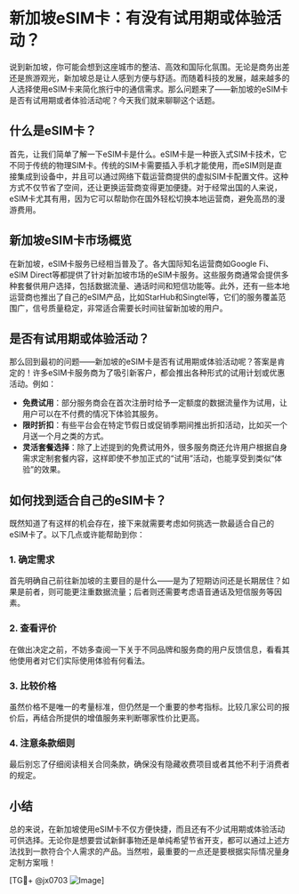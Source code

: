 # 新加坡eSIM卡：有没有试用期或体验活动？

说到新加坡，你可能会想到这座城市的整洁、高效和国际化氛围。无论是商务出差还是旅游观光，新加坡总是让人感到方便与舒适。而随着科技的发展，越来越多的人选择使用eSIM卡来简化旅行中的通信需求。那么问题来了——新加坡的eSIM卡是否有试用期或者体验活动呢？今天我们就来聊聊这个话题。

## 什么是eSIM卡？

首先，让我们简单了解一下eSIM卡是什么。eSIM卡是一种嵌入式SIM卡技术，它不同于传统的物理SIM卡。传统的SIM卡需要插入手机才能使用，而eSIM则是直接集成到设备中，并且可以通过网络下载运营商提供的虚拟SIM卡配置文件。这种方式不仅节省了空间，还让更换运营商变得更加便捷。对于经常出国的人来说，eSIM卡尤其有用，因为它可以帮助你在国外轻松切换本地运营商，避免高昂的漫游费用。

## 新加坡eSIM卡市场概览

在新加坡，eSIM卡服务已经相当普及了。各大国际知名运营商如Google Fi、eSIM Direct等都提供了针对新加坡市场的eSIM卡服务。这些服务商通常会提供多种套餐供用户选择，包括数据流量、通话时间和短信功能等。此外，还有一些本地运营商也推出了自己的eSIM产品，比如StarHub和Singtel等，它们的服务覆盖范围广，信号质量稳定，非常适合需要长时间驻留新加坡的用户。

## 是否有试用期或体验活动？

那么回到最初的问题——新加坡的eSIM卡是否有试用期或体验活动呢？答案是肯定的！许多eSIM卡服务商为了吸引新客户，都会推出各种形式的试用计划或优惠活动。例如：

- **免费试用**：部分服务商会在首次注册时给予一定额度的数据流量作为试用，让用户可以在不付费的情况下体验其服务。
- **限时折扣**：有些平台会在特定节假日或促销季期间推出折扣活动，比如买一个月送一个月之类的方式。
- **灵活套餐选择**：除了上述提到的免费试用外，很多服务商还允许用户根据自身需求定制套餐内容，这样即使不参加正式的“试用”活动，也能享受到类似“体验”的效果。

## 如何找到适合自己的eSIM卡？

既然知道了有这样的机会存在，接下来就需要考虑如何挑选一款最适合自己的eSIM卡了。以下几点或许能帮助到你：

### 1. 确定需求
首先明确自己前往新加坡的主要目的是什么——是为了短期访问还是长期居住？如果是前者，则可能更注重数据流量；后者则还需要考虑语音通话及短信服务等因素。

### 2. 查看评价
在做出决定之前，不妨多查阅一下关于不同品牌和服务商的用户反馈信息，看看其他使用者对它们实际使用体验有何看法。

### 3. 比较价格
虽然价格不是唯一的考量标准，但仍然是一个重要的参考指标。比较几家公司的报价后，再结合所提供的增值服务来判断哪家性价比更高。

### 4. 注意条款细则
最后别忘了仔细阅读相关合同条款，确保没有隐藏收费项目或者其他不利于消费者的规定。

## 小结

总的来说，在新加坡使用eSIM卡不仅方便快捷，而且还有不少试用期或体验活动可供选择。无论你是想要尝试新鲜事物还是单纯希望节省开支，都可以通过上述方法找到一款符合个人需求的产品。当然啦，最重要的一点还是要根据实际情况量身定制方案哦！

[TG💪+ @jx0703 ![Image](https://github.com/user-attachments/assets/dbca1d08-cadb-493c-b0ec-ad6f7a83f270)]